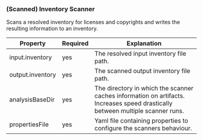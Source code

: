 ### (Scanned) Inventory Scanner

Scans a resolved inventory for licenses and copyrights and writes the resulting information to an inventory.

| Property         | Required | Explanation                                                                                                                    |
|------------------|----------|--------------------------------------------------------------------------------------------------------------------------------|
| input.inventory  | yes      | The resolved input inventory file path.                                                                                        |
| output.inventory | yes      | The scanned output inventory file path.                                                                                        |
| analysisBaseDir  | yes      | The directory in which the scanner caches information on artifacts. Increases speed drastically between multiple scanner runs. |
| propertiesFile   | yes      | Yaml file containing properties to configure the scanners behaviour.                                                           |

